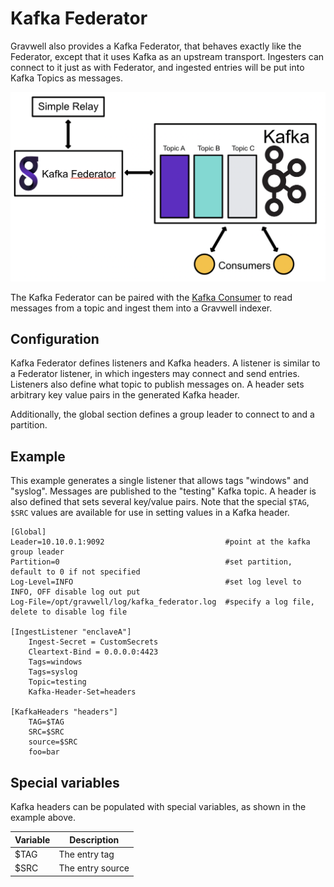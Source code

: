 # Kafka Federator

Gravwell also provides a Kafka Federator, that behaves exactly like the Federator, except that it uses Kafka as an upstream transport. Ingesters can connect to it just as with Federator, and ingested entries will be put into Kafka Topics as messages. 

![](kafkaFederatorDiagram.png)

The Kafka Federator can be paired with the [Kafka Consumer](#!ingesters/kafka.md) to read messages from a topic and ingest them into a Gravwell indexer.

## Configuration

Kafka Federator defines listeners and Kafka headers. A listener is similar to a Federator listener, in which ingesters may connect and send entries. Listeners also define what topic to publish messages on. A header sets arbitrary key value pairs in the generated Kafka header. 

Additionally, the global section defines a group leader to connect to and a partition.

## Example

This example generates a single listener that allows tags "windows" and "syslog". Messages are published to the "testing" Kafka topic. A header is also defined that sets several key/value pairs. Note that the special `$TAG`, `$SRC` values are available for use in setting values in a Kafka header. 

```
[Global]
Leader=10.10.0.1:9092                           #point at the kafka group leader
Partition=0                                     #set partition, default to 0 if not specified
Log-Level=INFO                                  #set log level to INFO, OFF disable log out put
Log-File=/opt/gravwell/log/kafka_federator.log  #specify a log file, delete to disable log file

[IngestListener "enclaveA"]
	Ingest-Secret = CustomSecrets
	Cleartext-Bind = 0.0.0.0:4423
	Tags=windows
	Tags=syslog
	Topic=testing
	Kafka-Header-Set=headers

[KafkaHeaders "headers"]
	TAG=$TAG
	SRC=$SRC
	source=$SRC
	foo=bar
```

## Special variables

Kafka headers can be populated with special variables, as shown in the example above.

| Variable | Description |
|----------|-------------|
| $TAG | The entry tag |
| $SRC | The entry source |

